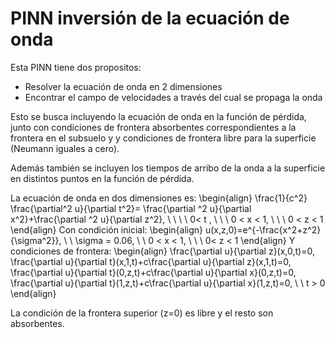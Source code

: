# PINN inversión de la ecuación de onda
Esta PINN tiene dos propositos:
* Resolver la ecuación de onda en 2 dimensiones
* Encontrar el campo de velocidades a través del cual se propaga la onda

Esto se busca incluyendo la ecuación de onda en la función de pérdida, junto con condiciones de frontera absorbentes correspondientes a la frontera en el subsuelo y y condiciones de frontera libre para la superficie (Neumann iguales a cero).

Además también se incluyen los tiempos de arribo de la onda a la superficie en distintos puntos en la función de pérdida.

La ecuación de onda en dos dimensiones es:
\begin{align}
\frac{1}{c^2} \frac{\partial^2 u}{\partial t^2}= \frac{\partial ^2 u}{\partial x^2}+\frac{\partial ^2 u}{\partial z^2},  \ \ \ \ 0< t ,  \ \ \ 0 < x < 1, \ \ \ 0 < z < 1
    \end{align}
Con condición inicial:
\begin{align} u(x,z,0)=e^{-\frac{x^2+z^2}{\sigma^2}}, \ \ \sigma = 0.06, \ \ 0 < x < 1, \ \ \ 0< z < 1 \end{align}
Y condiciones de frontera:
    \begin{align} \frac{\partial u}{\partial z}(x,0,t)=0, \frac{\partial u}{\partial t}(x,1,t)+c\frac{\partial u}{\partial z}(x,1,t)=0, \frac{\partial u}{\partial t}(0,z,t)+c\frac{\partial u}{\partial x}(0,z,t)=0, \frac{\partial u}{\partial t}(1,z,t)+c\frac{\partial u}{\partial x}(1,z,t)=0, \ \ t > 0 \end{align}
    
La condición de la frontera superior (z=0) es libre y el resto son absorbentes.
